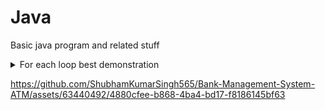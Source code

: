 # Java
Basic java program and related stuff

<details>
  <summary>For each loop best demonstration </summary>
  
  O/P:
  ```ruby
  2 4 6 8 10 12 14 16 18 20 
  3 6 9 12 15 18 21 24 27 30 
  4 8 12 16 20 24 28 32 36 40 
  5 10 15 20 25 30 35 40 45 50 
  6 12 18 24 30 36 42 48 54 60 
  ```
  
  Program Logic:
  ```ruby
  for(int[] row: arr) {
    for(int col: row)
      System.out.print(col + " ");
    System.out.println();
  }
  ```
</details>




https://github.com/ShubhamKumarSingh565/Bank-Management-System-ATM/assets/63440492/4880cfee-b868-4ba4-bd17-f8186145bf63


